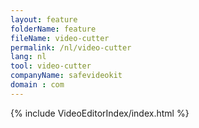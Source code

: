 ```yaml
---
layout: feature
folderName: feature
fileName: video-cutter
permalink: /nl/video-cutter
lang: nl
tool: video-cutter
companyName: safevideokit
domain : com
---
```


{% include VideoEditorIndex/index.html %}

   